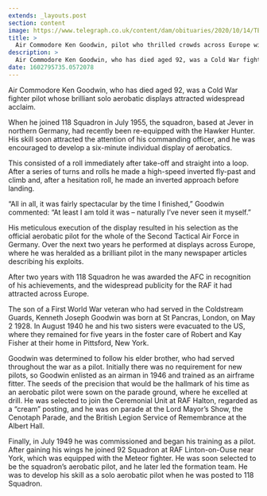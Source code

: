 ```yaml
--- 
extends: _layouts.post 
section: content 
image: https://www.telegraph.co.uk/content/dam/obituaries/2020/10/14/TELEMMGLPICT000241917578_1_trans_NvBQzQNjv4BqxA88vvFgeLIJkAA8-gNNXxnLxSBTlNNhd8oaUuAJRqg.jpeg?impolicy=logo-overlay 
title: > 
  Air Commodore Ken Goodwin, pilot who thrilled crowds across Europe with his aerobatic displays – obituary 
description: > 
  Air Commodore Ken Goodwin, who has died aged 92, was a Cold War fighter pilot whose brilliant solo aerobatic displays attracted widespread acclaim.When he joined 118 Squadron in July 1955, the squadron, based at Jever in northern Germany, had recently been re-equipped with the Hawker Hunter.The seeds of the precision that would be the hallmark of his time as an aerobatic pilot were sown on the parade ground, where he excelled at drill.He was soon selected to be the squadron’s aerobatic pilot, and he later led the formation team.He was to develop his skill as a solo aerobatic pilot when he was posted to 118 Squadron. 
date: 1602795735.0572078 
--- 
```

Air Commodore Ken Goodwin, who has died aged 92, was a Cold War fighter pilot whose brilliant solo aerobatic displays attracted widespread acclaim.

When he joined 118 Squadron in July 1955, the squadron, based at Jever in northern Germany, had recently been re-equipped with the Hawker Hunter. His skill soon attracted the attention of his commanding officer, and he was encouraged to develop a six-minute individual display of aerobatics.

This consisted of a roll immediately after take-off and straight into a loop. After a series of turns and rolls he made a high-speed inverted fly-past and climb and, after a hesitation roll, he made an inverted approach before landing.

“All in all, it was fairly spectacular by the time I finished,” Goodwin commented: “At least I am told it was – naturally I’ve never seen it myself.”

His meticulous execution of the display resulted in his selection as the official aerobatic pilot for the whole of the Second Tactical Air Force in Germany. Over the next two years he performed at displays across Europe, where he was heralded as a brilliant pilot in the many newspaper articles describing his exploits.

After two years with 118 Squadron he was awarded the AFC in recognition of his achievements, and the widespread publicity for the RAF it had attracted across Europe.

The son of a First World War veteran who had served in the Coldstream Guards, Kenneth Joseph Goodwin was born at St Pancras, London, on May 2 1928. In August 1940 he and his two sisters were evacuated to the US, where they remained for five years in the foster care of Robert and Kay Fisher at their home in Pittsford, New York.

Goodwin was determined to follow his elder brother, who had served throughout the war as a pilot. Initially there was no requirement for new pilots, so Goodwin enlisted as an airman in 1946 and trained as an airframe fitter. The seeds of the precision that would be the hallmark of his time as an aerobatic pilot were sown on the parade ground, where he excelled at drill. He was selected to join the Ceremonial Unit at RAF Halton, regarded as a “cream” posting, and he was on parade at the Lord Mayor’s Show, the Cenotaph Parade, and the British Legion Service of Remembrance at the Albert Hall.

Finally, in July 1949 he was commissioned and began his training as a pilot. After gaining his wings he joined 92 Squadron at RAF Linton-on-Ouse near York, which was equipped with the Meteor fighter. He was soon selected to be the squadron’s aerobatic pilot, and he later led the formation team. He was to develop his skill as a solo aerobatic pilot when he was posted to 118 Squadron.